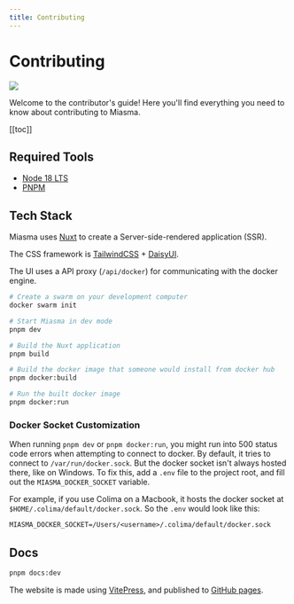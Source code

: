 ```yaml
---
title: Contributing
---
```


# Contributing

<a href="https://github.com/aklinker1/miasma/graphs/contributors">
  <img src="https://contrib.rocks/image?repo=aklinker1/miasma" />
</a>

Welcome to the contributor's guide! Here you'll find everything you need to know about contributing to Miasma.

[[toc]]

## Required Tools

- [Node 18 LTS](https://nodejs.org/)
- [PNPM](https://pnpm.io)

## Tech Stack

Miasma uses [Nuxt](https://nuxt.com) to create a Server-side-rendered application (SSR).

The CSS framework is [TailwindCSS](https://tailwindcss.com/) + [DaisyUI](https://daisyui.com/).

The UI uses a API proxy (`/api/docker`) for communicating with the docker engine.

```bash
# Create a swarm on your development computer
docker swarm init

# Start Miasma in dev mode
pnpm dev

# Build the Nuxt application
pnpm build

# Build the docker image that someone would install from docker hub
pnpm docker:build

# Run the built docker image
pnpm docker:run
```

### Docker Socket Customization

When running `pnpm dev` or `pnpm docker:run`, you might run into 500 status code errors when attempting to connect to docker. By default, it tries to connect to `/var/run/docker.sock`. But the docker socket isn't always hosted there, like on Windows. To fix this, add a `.env` file to the project root, and fill out the `MIASMA_DOCKER_SOCKET` variable.

For example, if you use Colima on a Macbook, it hosts the docker socket at `$HOME/.colima/default/docker.sock`. So the `.env` would look like this:

```txt
MIASMA_DOCKER_SOCKET=/Users/<username>/.colima/default/docker.sock
```

## Docs

```bash
pnpm docs:dev
```

The website is made using [VitePress](https://v2.vuepress.vuejs.org/), and published to [GitHub pages](https://pages.github.com/).
